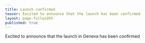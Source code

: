 ```yaml
---
title: Launch confirmed
teaser: Excited to announce that the launch has been confirmed
layout: page-fullwidth
published: true
---
```

Excited to announce that the launch in Geneva has been confirmed
